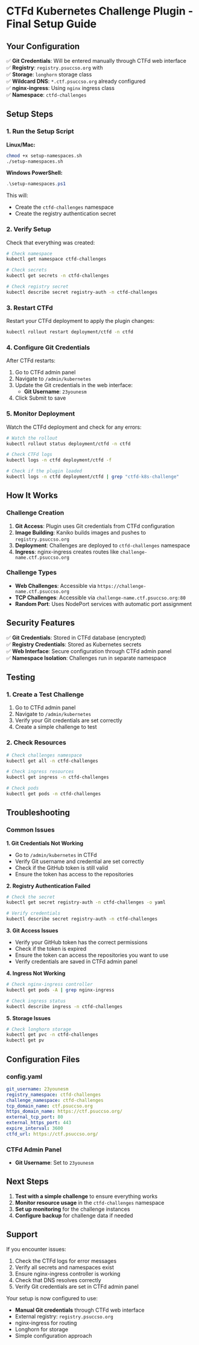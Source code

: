 # CTFd Kubernetes Challenge Plugin - Final Setup Guide

## Your Configuration

✅ **Git Credentials**: Will be entered manually through CTFd web interface  
✅ **Registry**: `registry.psuccso.org` with  
✅ **Storage**: `longhorn` storage class  
✅ **Wildcard DNS**: `*.ctf.psuccso.org` already configured  
✅ **nginx-ingress**: Using `nginx` ingress class  
✅ **Namespace**: `ctfd-challenges`  

## Setup Steps

### 1. Run the Setup Script

**Linux/Mac:**
```bash
chmod +x setup-namespaces.sh
./setup-namespaces.sh
```

**Windows PowerShell:**
```powershell
.\setup-namespaces.ps1
```

This will:
- Create the `ctfd-challenges` namespace
- Create the registry authentication secret

### 2. Verify Setup

Check that everything was created:
```bash
# Check namespace
kubectl get namespace ctfd-challenges

# Check secrets
kubectl get secrets -n ctfd-challenges

# Check registry secret
kubectl describe secret registry-auth -n ctfd-challenges
```

### 3. Restart CTFd

Restart your CTFd deployment to apply the plugin changes:
```bash
kubectl rollout restart deployment/ctfd -n ctfd
```

### 4. Configure Git Credentials

After CTFd restarts:
1. Go to CTFd admin panel
2. Navigate to `/admin/kubernetes`
3. Update the Git credentials in the web interface:
   - **Git Username**: `23younesm`
4. Click Submit to save

### 5. Monitor Deployment

Watch the CTFd deployment and check for any errors:
```bash
# Watch the rollout
kubectl rollout status deployment/ctfd -n ctfd

# Check CTFd logs
kubectl logs -n ctfd deployment/ctfd -f

# Check if the plugin loaded
kubectl logs -n ctfd deployment/ctfd | grep "ctfd-k8s-challenge"
```

## How It Works

### Challenge Creation
1. **Git Access**: Plugin uses Git credentials from CTFd configuration
2. **Image Building**: Kaniko builds images and pushes to `registry.psuccso.org`
3. **Deployment**: Challenges are deployed to `ctfd-challenges` namespace
4. **Ingress**: nginx-ingress creates routes like `challenge-name.ctf.psuccso.org`

### Challenge Types
- **Web Challenges**: Accessible via `https://challenge-name.ctf.psuccso.org`
- **TCP Challenges**: Accessible via `challenge-name.ctf.psuccso.org:80`
- **Random Port**: Uses NodePort services with automatic port assignment

## Security Features

✅ **Git Credentials**: Stored in CTFd database (encrypted)  
✅ **Registry Credentials**: Stored as Kubernetes secrets  
✅ **Web Interface**: Secure configuration through CTFd admin panel  
✅ **Namespace Isolation**: Challenges run in separate namespace  

## Testing

### 1. Create a Test Challenge
1. Go to CTFd admin panel
2. Navigate to `/admin/kubernetes`
3. Verify your Git credentials are set correctly
4. Create a simple challenge to test

### 2. Check Resources
```bash
# Check challenges namespace
kubectl get all -n ctfd-challenges

# Check ingress resources
kubectl get ingress -n ctfd-challenges

# Check pods
kubectl get pods -n ctfd-challenges
```

## Troubleshooting

### Common Issues

**1. Git Credentials Not Working**
- Go to `/admin/kubernetes` in CTFd
- Verify Git username and credential are set correctly
- Check if the GitHub token is still valid
- Ensure the token has access to the repositories

**2. Registry Authentication Failed**
```bash
# Check the secret
kubectl get secret registry-auth -n ctfd-challenges -o yaml

# Verify credentials
kubectl describe secret registry-auth -n ctfd-challenges
```

**3. Git Access Issues**
- Verify your GitHub token has the correct permissions
- Check if the token is expired
- Ensure the token can access the repositories you want to use
- Verify credentials are saved in CTFd admin panel

**4. Ingress Not Working**
```bash
# Check nginx-ingress controller
kubectl get pods -A | grep nginx-ingress

# Check ingress status
kubectl describe ingress -n ctfd-challenges
```

**5. Storage Issues**
```bash
# Check longhorn storage
kubectl get pvc -n ctfd-challenges
kubectl get pv
```

## Configuration Files

### config.yaml
```yaml
git_username: 23younesm
registry_namespace: ctfd-challenges
challenge_namespace: ctfd-challenges
tcp_domain_name: ctf.psuccso.org
https_domain_name: https://ctf.psuccso.org/
external_tcp_port: 80
external_https_port: 443
expire_interval: 3600
ctfd_url: https://ctf.psuccso.org/
```

### CTFd Admin Panel
- **Git Username**: Set to `23younesm`

## Next Steps

1. **Test with a simple challenge** to ensure everything works
2. **Monitor resource usage** in the `ctfd-challenges` namespace
3. **Set up monitoring** for the challenge instances
4. **Configure backup** for challenge data if needed

## Support

If you encounter issues:
1. Check the CTFd logs for error messages
2. Verify all secrets and namespaces exist
3. Ensure nginx-ingress controller is working
4. Check that DNS resolves correctly
5. Verify Git credentials are set in CTFd admin panel

Your setup is now configured to use:
- **Manual Git credentials** through CTFd web interface
- External registry: `registry.psuccso.org`
- nginx-ingress for routing
- Longhorn for storage
- Simple configuration approach
